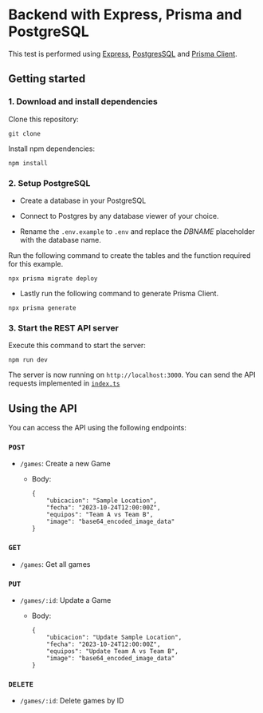 # Backend with Express, Prisma and PostgreSQL

This test is performed using [Express](https://expressjs.com/), [PostgresSQL](https://www.postgresql.org/) and [Prisma Client](https://www.prisma.io/docs/concepts/components/prisma-client).

## Getting started

### 1. Download and install dependencies

Clone this repository:

```
git clone
```

Install npm dependencies:

```
npm install
```

</details>

### 2. Setup PostgreSQL

- Create a database in your PostgreSQL

- Connect to Postgres by any database viewer of your choice.

- Rename the `.env.example` to `.env` and replace the _DBNAME_ placeholder with the database name.

Run the following command to create the tables and the function required for this example.

```
npx prisma migrate deploy
```

- Lastly run the following command to generate Prisma Client.

```
npx prisma generate
```


### 3. Start the REST API server

Execute this command to start the server:

```
npm run dev
```

The server is now running on `http://localhost:3000`. You can send the API requests implemented in [`index.ts`](./src/index.ts)

## Using the API

You can access the API using the following endpoints:

### `POST`

- `/games`: Create a new Game

  - Body:
    ```
    {
        "ubicacion": "Sample Location",
        "fecha": "2023-10-24T12:00:00Z",
        "equipos": "Team A vs Team B",
        "image": "base64_encoded_image_data"
    }
    ```


### `GET`

- `/games`: Get all games



### `PUT`

- `/games/:id`: Update a Game

  - Body:
    ```
    {
        "ubicacion": "Update Sample Location",
        "fecha": "2023-10-24T12:00:00Z",
        "equipos": "Update Team A vs Team B",
        "image": "base64_encoded_image_data"
    }
    ```

### `DELETE`

- `/games/:id`: Delete games by ID
